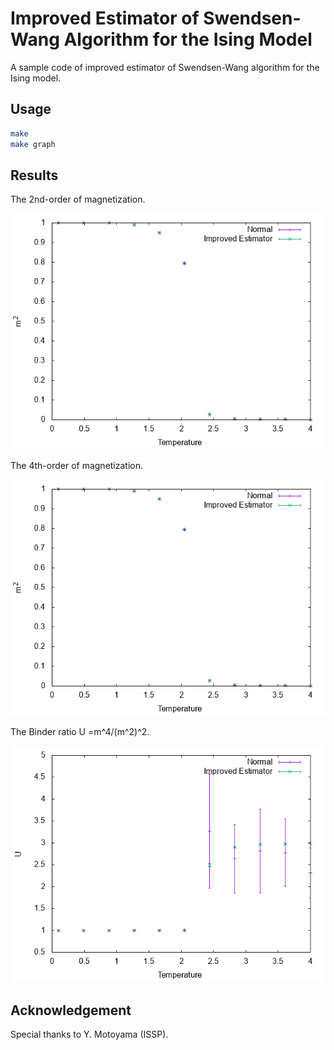 # Improved Estimator of Swendsen-Wang Algorithm for the Ising Model

A sample code of improved estimator of Swendsen-Wang algorithm for the Ising model.

## Usage

```sh
make
make graph
```

## Results

The 2nd-order of magnetization.

![m^2](m2.png)

The 4th-order of magnetization.

![m^4](m2.png)

The Binder ratio U =m^4/(m^2)^2.

![Binder ratio](binder.png)

## Acknowledgement

Special thanks to Y. Motoyama (ISSP).